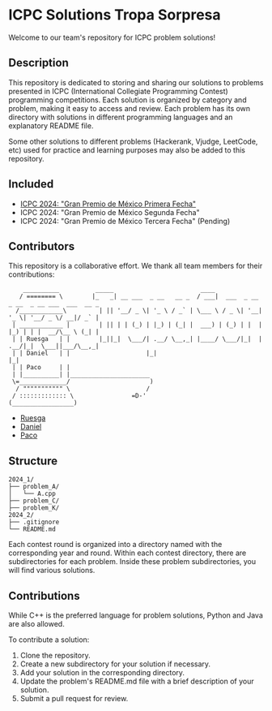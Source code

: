 # ICPC Solutions Tropa Sorpresa

Welcome to our team's repository for ICPC problem solutions!

## Description

This repository is dedicated to storing and sharing our solutions to problems presented in ICPC (International Collegiate Programming Contest) programming competitions. Each solution is organized by category and problem, making it easy to access and review. Each problem has its own directory with solutions in different programming languages and an explanatory README file.

Some other solutions to different problems (Hackerank, Vjudge, LeetCode, etc) used for practice and learning purposes may also be added to this repository.

## Included
- [ICPC 2024: "Gran Premio de México Primera Fecha"](https://vjudge.net/contest/628837)
- ICPC 2024: "Gran Premio de México Segunda Fecha"
- ICPC 2024: "Gran Premio de México Tercera Fecha" (Pending)

## Contributors

This repository is a collaborative effort. We thank all team members for their contributions:

```plaintext
    __________          _____                        ____                                       
   / ======== \        |_   _| __ ___  _ __   __ _  / ___|  ___  _ __ _ __  _ __ ___  ___  __ _ 
  /____________\         | || '__/ _ \| '_ \ / _` | \___ \ / _ \| '__| '_ \| '__/ _ \/ __|/ _` |
 | ____________ |        | || | | (_) | |_) | (_| |  ___) | (_) | |  | |_) | | |  __/\__ \ (_| |
 | | Ruesga   | |        |_||_|  \___/| .__/ \__,_| |____/ \___/|_|  | .__/|_|  \___||___/\__,_|
 | | Daniel   | |                     |_|                            |_|                        
 | | Paco     | |
 | |__________| |______________________
 \=_____________/                      )
  / """"""""""" \                     /
 / ::::::::::::: \                =D-'
(_________________)
```

- [Ruesga](https://github.com/ruesga-99)
- [Daniel](https://github.com/DarchoG)
- [Paco](https://github.com/SlippedWace)

## Structure
```plaintext
2024_1/
├── problem_A/
│   └── A.cpp
├── problem_C/
├── problem_K/
2024_2/
├── .gitignore
└── README.md
```

Each contest round is organized into a directory named with the corresponding year and round. Within each contest directory, there are subdirectories for each problem. Inside these problem subdirectories, you will find various solutions.

## Contributions

While C++ is the preferred language for problem solutions, Python and Java are also allowed.

To contribute a solution:

1. Clone the repository.
2. Create a new subdirectory for your solution if necessary.
3. Add your solution in the corresponding directory.
4. Update the problem's README.md file with a brief description of your solution.
5. Submit a pull request for review.
